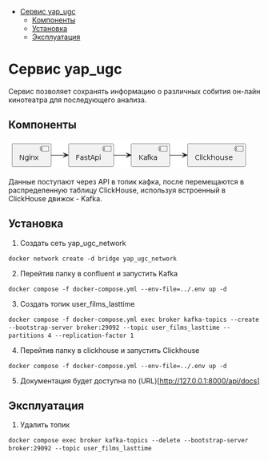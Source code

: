 - [Сервис yap_ugc](#сервис-yap_ugc)
  - [Компоненты](#компоненты)
  - [Установка](#установка)
  - [Эксплуатация](#эксплуатация)

# Сервис yap_ugc
Сервис позволяет сохранять информацию о различных собития он-лайн кинотеатра для последующего анализа.


## Компоненты
![](docs/components.png)

Данные поступают через API в топик кафка, после перемещаются в распределенную таблицу ClickHouse, используя встроенный в ClickHouse движок - Kafka.

## Установка

1. Создать сеть yap_ugc_network
``` 
docker network create -d bridge yap_ugc_network 
```
2. Перейтив  папку в confluent и запустить Kafka
``` 
docker compose -f docker-compose.yml --env-file=../.env up -d
```
3. Создать топик user_films_lasttime
``` 
docker compose -f docker-compose.yml exec broker kafka-topics --create --bootstrap-server broker:29092 --topic user_films_lasttime --partitions 4 --replication-factor 1
```
4. Перейтив папку в clickhouse и запустить Clickhouse
``` 
docker compose -f docker-compose.yml --env-file=../.env up -d
```
5. Документация будет доступна по (URL)[http://127.0.0.1:8000/api/docs]


## Эксплуатация
1. Удалить топик
```
docker compose exec broker kafka-topics --delete --bootstrap-server broker:29092 --topic user_films_lasttime
```





